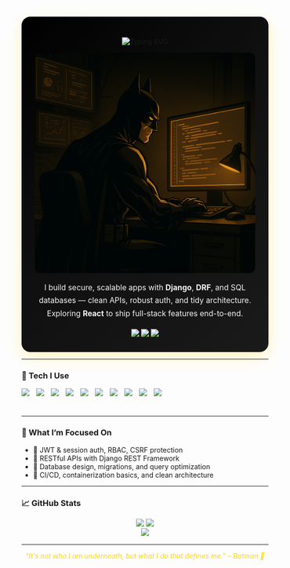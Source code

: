 <!-- ===== HERO / BANNER ===== -->
<div align="center" style="padding: 28px 18px; border-radius: 18px; background:
linear-gradient(135deg, #000000 0%, #0f0f0f 45%, #1a1a1a 100%);
box-shadow: 0 10px 30px rgba(255,215,0,.25);">

  <img src="https://readme-typing-svg.herokuapp.com?font=Fira+Code&weight=600&size=28&duration=2500&pause=900&color=FFD700&center=true&vCenter=true&width=700&lines=I'm+Gokul+Poudel;Django+Developer;Backend+%26+API+Builder;Learning+React+for+Full-Stack"
       alt="Typing SVG" />

<div align="center">
  <img src="https://raw.githubusercontent.com/mrgokul77/mrgokul77/main/batman.png" 
       alt="Batman Coding" width="450px" style="border-radius: 12px;" />
</div>



  <p style="max-width:760px;color:#f5f5f5;line-height:1.7;margin:14px auto 0;font-size:15.5px;">
    I build secure, scalable apps with <b>Django</b>, <b>DRF</b>, and SQL databases — clean APIs, robust auth, and
    tidy architecture. Exploring <b>React</b> to ship full-stack features end-to-end.
  </p>

  <div style="margin-top:18px;">
    <a href="mailto:gokulpoudel558@example.com">
      <img src="https://img.shields.io/badge/Email-gokulpoudel558%40example.com-FFD700?style=for-the-badge&logo=gmail&logoColor=black" />
    </a>
    <a href="https://github.com/mrgokul77">
      <img src="https://img.shields.io/badge/GitHub-mrgokul77-000000?style=for-the-badge&logo=github&logoColor=FFD700" />
    </a>
    <a href="https://linkedin.com/in/gokulpoudel">
      <img src="https://img.shields.io/badge/LinkedIn-Gokul%20Poudel-FFD700?style=for-the-badge&logo=linkedin&logoColor=black" />
    </a>
  </div>
</div>

---

### 🦇 Tech I Use
<div style="display:flex;gap:14px;flex-wrap:wrap;align-items:center">
  <!-- Backend -->
  <img src="https://cdn.jsdelivr.net/gh/devicons/devicon/icons/python/python-original.svg" height="42" />
  <img src="https://cdn.jsdelivr.net/gh/devicons/devicon/icons/django/django-plain.svg" height="42" />
  <img src="https://cdn.jsdelivr.net/gh/devicons/devicon/icons/postgresql/postgresql-original.svg" height="42" />
  <img src="https://cdn.jsdelivr.net/gh/devicons/devicon/icons/mysql/mysql-original.svg" height="42" />
  <img src="https://cdn.jsdelivr.net/gh/devicons/devicon/icons/sqlite/sqlite-original.svg" height="42" />
  <!-- Frontend -->
  <img src="https://cdn.jsdelivr.net/gh/devicons/devicon/icons/html5/html5-original.svg" height="42" />
  <img src="https://cdn.jsdelivr.net/gh/devicons/devicon/icons/css3/css3-original.svg" height="42" />
  <img src="https://cdn.jsdelivr.net/gh/devicons/devicon/icons/javascript/javascript-original.svg" height="42" />
  <img src="https://cdn.jsdelivr.net/gh/devicons/devicon/icons/react/react-original.svg" height="42" />
  <img src="https://cdn.jsdelivr.net/gh/devicons/devicon/icons/bootstrap/bootstrap-plain.svg" height="42" />
</div>

---

### 🚀 What I’m Focused On
- 🦇 JWT & session auth, RBAC, CSRF protection  
- 🦇 RESTful APIs with Django REST Framework  
- 🦇 Database design, migrations, and query optimization  
- 🦇 CI/CD, containerization basics, and clean architecture

---

### 📈 GitHub Stats
<div align="center">
  <img src="https://github-readme-stats.vercel.app/api?username=mrgokul77&show_icons=true&theme=vision-friendly-dark&title_color=FFD700&icon_color=FFD700&hide_border=true" height="165" />
  <img src="https://github-readme-streak-stats.herokuapp.com?user=mrgokul77&theme=dark&ring=FFD700&fire=FFD700&currStreakLabel=FFD700&hide_border=true" height="165" />
  <br/>
  <img src="https://github-readme-stats.vercel.app/api/top-langs/?username=mrgokul77&layout=compact&theme=vision-friendly-dark&title_color=FFD700&hide_border=true" height="135" />
</div>

---

<div align="center" style="font-style:italic;color:#FFD700">
  “It's not who I am underneath, but what I do that defines me.” – Batman 🦇
</div>
